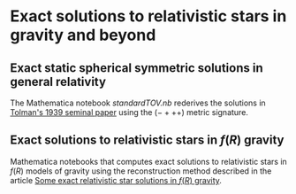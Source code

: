 # Exact solutions to relativistic stars in gravity and beyond

## Exact static spherical symmetric solutions in general relativity
The Mathematica notebook _standardTOV.nb_ rederives the solutions in [Tolman's 1939 seminal paper](https://journals.aps.org/pr/abstract/10.1103/PhysRev.55.364) using the $(- + + +)$ metric signature.

## Exact solutions to relativistic stars in $f(R)$ gravity
Mathematica notebooks that computes exact solutions to relativistic stars in $f(R)$ models of gravity using the reconstruction method described in the article [Some exact relativistic star solutions in $f(R)$ gravity](https://iopscience.iop.org/article/10.1088/1361-6382/adc8f2).
